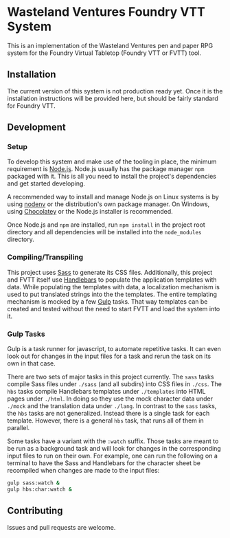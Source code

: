 # Wasteland Ventures Foundry VTT System

This is an implementation of the Wasteland Ventures pen and paper RPG system for
the Foundry Virtual Tabletop (Foundry VTT or FVTT) tool.

## Installation

The current version of this system is not production ready yet. Once it is the
installation instructions will be provided here, but should be fairly standard
for Foundry VTT.

## Development

### Setup

To develop this system and make use of the tooling in place, the minimum
requirement is [Node.js](https://nodejs.org/en/). Node.js usually has the
package manager `npm` packaged with it. This is all you need to install the
project's dependencies and get started developing.

A recommended way to install and manage Node.js on Linux systems is by using
[nodenv](https://github.com/nodenv/nodenv) or the distribution's own package
manager. On Windows, using [Chocolatey](https://chocolatey.org/) or the Node.js
installer is recommended.

Once Node.js and `npm` are installed, run `npm install` in the project root
directory and all dependencies will be installed into the `node_modules`
directory.

### Compiling/Transpiling

This project uses [Sass](https://sass-lang.com/) to generate its CSS files.
Additionally, this project and FVTT itself use
[Handlebars](https://handlebarsjs.com/) to populate the application templates
with data. While populating the templates with data, a localization mechanism is
used to put translated strings into the the templates. The entire templating
mechanism is mocked by a few [Gulp](https://gulpjs.com/) tasks. That way
templates can be created and tested without the need to start FVTT and load the
system into it.

### Gulp Tasks

Gulp is a task runner for javascript, to automate repetitive tasks. It can even
look out for changes in the input files for a task and rerun the task on its own
in that case.

There are two sets of major tasks in this project currently. The `sass` tasks
compile Sass files under `./sass` (and all subdirs) into CSS files in `./css`.
The `hbs` tasks compile Handlebars templates under `./templates` into HTML pages
under `./html`. In doing so they use the mock character data under `./mock` and
the translation data under `./lang`. In contrast to the `sass` tasks, the `hbs`
tasks are not generalized. Instead there is a single task for each template.
However, there is a general `hbs` task, that runs all of them in parallel.

Some tasks have a variant with the `:watch` suffix. Those tasks are meant to be
run as a background task and will look for changes in the corresponding input
files to run on their own. For example, one can run the following on a terminal
to have the Sass and Handlebars for the character sheet be recompiled when
changes are made to the input files:
```sh
gulp sass:watch &
gulp hbs:char:watch &
```

## Contributing

Issues and pull requests are welcome.
